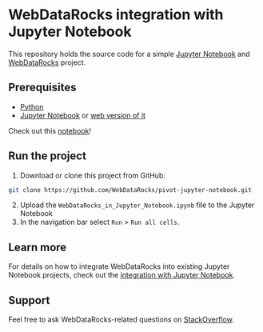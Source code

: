 # WebDataRocks integration with Jupyter Notebook

This repository holds the source code for a simple [Jupyter Notebook](https://jupyter.org/) and [WebDataRocks](https://www.webdatarocks.com/) project.

## Prerequisites

- [Python](https://www.python.org/downloads/)
- [Jupyter Notebook](https://jupyter.org/install.html) or [web version of it](https://jupyter.org/try)

Check out this [notebook](https://nbviewer.jupyter.org/github/WebDataRocks/pivot-jupyter-notebook/blob/master/WebDataRocks_in_Jupyter_Notebook.ipynb)!

## Run the project
1. Download or clone this project from GitHub:
```bash
git clone https://github.com/WebDataRocks/pivot-jupyter-notebook.git
```
2. Upload the `WebDataRocks_in_Jupyter_Notebook.ipynb` file to the Jupyter Notebook
3. In the navigation bar select `Run` > `Run all cells`.

## Learn more
For details on how to integrate WebDataRocks into existing Jupyter Notebook projects, check out the [integration with Jupyter Notebook](https://www.webdatarocks.com/doc/integration-with-jupyter-notebook/).

## Support
Feel free to ask WebDataRocks-related questions on [StackOverflow](https://stackoverflow.com/questions/tagged/webdatarocks).
